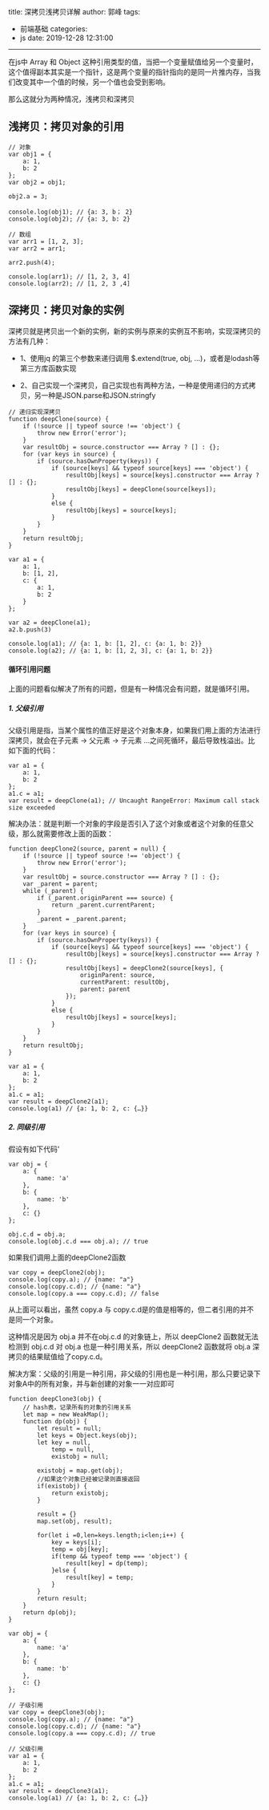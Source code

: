 title: 深拷贝浅拷贝详解
author: 郭峰
tags:
  - 前端基础
categories:
  - js
date: 2019-12-28 12:31:00
---
在js中 Array 和 Object  这种引用类型的值，当把一个变量赋值给另一个变量时，这个值得副本其实是一个指针，这是两个变量的指针指向的是同一片推内存，当我们改变其中一个值的时候，另一个值也会受到影响。

那么这就分为两种情况，浅拷贝和深拷贝
## 浅拷贝：拷贝对象的引用

```
// 对象
var obj1 = {
    a: 1,
    b: 2
};
var obj2 = obj1;

obj2.a = 3;

console.log(obj1); // {a: 3, b； 2}
console.log(obj2); // {a: 3, b: 2}

// 数组
var arr1 = [1, 2, 3];
var arr2 = arr1;

arr2.push(4);

console.log(arr1); // [1, 2, 3, 4]
console.log(arr2); // [1, 2, 3 ,4]
```
<!--more-->
## 深拷贝：拷贝对象的实例
深拷贝就是拷贝出一个新的实例，新的实例与原来的实例互不影响，实现深拷贝的方法有几种：

* 1、使用jq 的第三个参数来递归调用 $.extend(true, obj, ...)，或者是lodash等第三方库函数实现

* 2、自己实现一个深拷贝，自己实现也有两种方法，一种是使用递归的方式拷贝，另一种是JSON.parse和JSON.stringfy

```
// 递归实现深拷贝
function deepClone(source) {
    if (!source || typeof source !== 'object') {
        throw new Error('error');
    }
    var resultObj = source.constructor === Array ? [] : {};
    for (var keys in source) {
        if (source.hasOwnProperty(keys)) {
            if (source[keys] && typeof source[keys] === 'object') {
                resultObj[keys] = source[keys].constructor === Array ? [] : {};
                resultObj[keys] = deepClone(source[keys]);
            }
            else {
                resultObj[keys] = source[keys];
            }
        }
    }
    return resultObj;
}

var a1 = {
    a: 1,
    b: [1, 2],
    c: {
        a: 1,
        b: 2
    }
};

var a2 = deepClone(a1);
a2.b.push(3)

console.log(a1); // {a: 1, b: [1, 2], c: {a: 1, b: 2}}
console.log(a2); // {a: 1, b: [1, 2, 3], c: {a: 1, b: 2}}
```

 #### 循环引用问题

上面的问题看似解决了所有的问题，但是有一种情况会有问题，就是循环引用。

##### 1. 父级引用

父级引用是指，当某个属性的值正好是这个对象本身，如果我们用上面的方法进行深拷贝，就会在子元素 -> 父元素 -> 子元素 ...之间死循环，最后导致栈溢出。比如下面的代码：

```
var a1 = {
    a: 1,
    b: 2
};
a1.c = a1;
var result = deepClone(a1); // Uncaught RangeError: Maximum call stack size exceeded
```
解决办法：就是判断一个对象的字段是否引入了这个对象或者这个对象的任意父级，那么就需要修改上面的函数：

```
function deepClone2(source, parent = null) {
    if (!source || typeof source !== 'object') {
        throw new Error('error');
    }
    var resultObj = source.constructor === Array ? [] : {};
    var _parent = parent;
    while (_parent) {
        if (_parent.originParent === source) {
            return _parent.currentParent;
        }
        _parent = _parent.parent;
    }
    for (var keys in source) {
        if (source.hasOwnProperty(keys)) {
            if (source[keys] && typeof source[keys] === 'object') {
                resultObj[keys] = source[keys].constructor === Array ? [] : {};
                resultObj[keys] = deepClone2(source[keys], {
                    originParent: source,
                    currentParent: resultObj,
                    parent: parent
                });
            }
            else {
                resultObj[keys] = source[keys];
            }
        }
    }
    return resultObj;
}

var a1 = {
    a: 1,
    b: 2
};
a1.c = a1;
var result = deepClone2(a1);
console.log(a1) // {a: 1, b: 2, c: {…}}
```
##### 2. 同级引用

假设有如下代码'

```
var obj = {
    a: {
        name: 'a'
    },
    b: {
        name: 'b'
    },
    c: {}
};

obj.c.d = obj.a;
console.log(obj.c.d === obj.a); // true
```
如果我们调用上面的deepClone2函数

```
var copy = deepClone2(obj);
console.log(copy.a); // {name: "a"}
console.log(copy.c.d); // {name: "a"}
console.log(copy.a === copy.c.d); // false
```
从上面可以看出，虽然 copy.a 与 copy.c.d是的值是相等的，但二者引用的并不是同一个对象。

这种情况是因为 obj.a 并不在obj.c.d 的对象链上，所以 deepClone2 函数就无法检测到 obj.c.d 对 obj.a 也是一种引用关系，所以 deepClone2 函数就将 obj.a 深拷贝的结果赋值给了copy.c.d。

解决方案：父级的引用是一种引用，非父级的引用也是一种引用，那么只要记录下对象A中的所有对象，并与新创建的对象一一对应即可

```
function deepClone3(obj) {
    // hash表，记录所有的对象的引用关系
    let map = new WeakMap();
    function dp(obj) {
        let result = null;
        let keys = Object.keys(obj);
        let key = null,
            temp = null,
            existobj = null;

        existobj = map.get(obj);
        //如果这个对象已经被记录则直接返回
        if(existobj) {
            return existobj;
        }

        result = {}
        map.set(obj, result);

        for(let i =0,len=keys.length;i<len;i++) {
            key = keys[i];
            temp = obj[key];
            if(temp && typeof temp === 'object') {
                result[key] = dp(temp);
            }else {
                result[key] = temp;
            }
        }
        return result;
    }
    return dp(obj);
}

var obj = {
    a: {
        name: 'a'
    },
    b: {
        name: 'b'
    },
    c: {}
};

// 子级引用
var copy = deepClone3(obj);
console.log(copy.a); // {name: "a"}
console.log(copy.c.d); // {name: "a"}
console.log(copy.a === copy.c.d); // true

// 父级引用
var a1 = {
    a: 1,
    b: 2
};
a1.c = a1;
var result = deepClone3(a1);
console.log(a1) // {a: 1, b: 2, c: {…}}
```